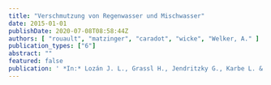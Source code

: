 ```yaml
---
title: "Verschmutzung von Regenwasser und Mischwasser"
date: 2015-01-01
publishDate: 2020-07-08T08:58:44Z
authors: [ "rouault", "matzinger", "caradot", "wicke", "Welker, A." ]
publication_types: ["6"]
abstract: ""
featured: false
publication: ' *In:* Lozán J. L., Grassl H., Jendritzky G., Karbe L. & Reise K. [eds.], Verschmutzung von Regenwasser und Mischwasser. Wasserwirtschafts-Kurse, 4. Bis 6. März 2015, Kassel. Entwässerungskonzepte / Sanierungsplanung.. DWA Deutsche Vereinigung fu¨r Wasserwirtschaft, Abwasser und Abfall e.V.'
---
```


